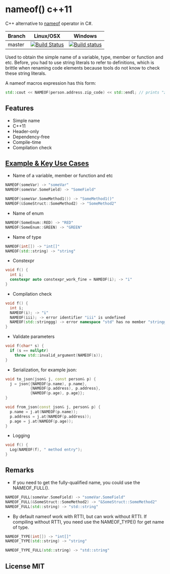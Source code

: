 # nameof() c++11

C++ alternative to [nameof](https://docs.microsoft.com/en-us/dotnet/csharp/language-reference/keywords/nameof) operator in C#.

Branch | Linux/OSX | Windows
-------|-----------|---------
master |[![Build Status](https://travis-ci.org/Neargye/nameof.svg?branch=master)](https://travis-ci.org/Neargye/nameof)|[![Build status](https://ci.appveyor.com/api/projects/status/yq5fk0d9mwljbubt/branch/master?svg=true)](https://ci.appveyor.com/project/Neargye/nameof/branch/master)

Used to obtain the simple name of a variable, type, member or function and etc.
Before, you had to use string literals to refer to definitions, which is brittle when renaming code elements because tools do not know to check these string literals.

A nameof macros expression has this form:

```cpp
std::cout << NAMEOF(person.address.zip_code) << std::endl; // prints "zip_code"
```

## Features

* Simple name
* C++11
* Header-only
* Dependency-free
* Compile-time
* Compilation check

## [Example & Key Use Cases](https://github.com/Neargye/nameof/blob/master/example/example.cpp)

* Name of a variable, member or function and etc

```cpp
NAMEOF(someVar) -> "someVar"
NAMEOF(someVar.SomeField) -> "SomeField"

NAMEOF(someVar.SomeMethod1()) -> "SomeMethod1()"
NAMEOF(&SomeStruct::SomeMethod2) -> "SomeMethod2"
```

* Name of enum

```cpp
NAMEOF(SomeEnum::RED) -> "RED"
NAMEOF(SomeEnum::GREEN) -> "GREEN"
```

* Name of type

```cpp
NAMEOF(int[]) -> "int[]"
NAMEOF(std::string) -> "string"
```

* Constexpr

```cpp
void f() {
  int i;
  constexpr auto constexpr_work_fine = NAMEOF(i); -> "i"
}
```

* Compilation check

```cpp
void f() {
  int i;
  NAMEOF(i); -> "i"
  NAMEOF(iii); -> error identifier "iii" is undefined
  NAMEOF(std::stringgg) -> error namespace "std" has no member "stringgg"
}
```

* Validate parameters

```cpp
void f(char* s) {
  if (s == nullptr)
    throw std::invalid_argument(NAMEOF(s));
}
```

* Serialization, for example json:

```cpp
void to_json(json& j, const person& p) {
  j = json{{NAMEOF(p.name), p.name},
           {NAMEOF(p.address), p.address},
           {NAMEOF(p.age), p.age}};
}

void from_json(const json& j, person& p) {
  p.name = j.at(NAMEOF(p.name));
  p.address = j.at(NAMEOF(p.address));
  p.age = j.at(NAMEOF(p.age));
}
```

* Logging

```cpp
void f() {
  Log(NAMEOF(f), " method entry");
}
```

## Remarks

* If you need to get the fully-qualified name, you could use the NAMEOF_FULL().

```cpp
NAMEOF_FULL(someVar.SomeField) -> "someVar.SomeField"
NAMEOF_FULL(&SomeStruct::SomeMethod2) -> "&SomeStruct::SomeMethod2"
NAMEOF_FULL(std::string) -> "std::string"
```

* By default nameof work with RTTI, but can work without RTTI. If compiling without RTTI, you need use the NAMEOF_TYPE() for get name of type.

```cpp
NAMEOF_TYPE(int[]) -> "int[]"
NAMEOF_TYPE(std::string) -> "string"

NAMEOF_TYPE_FULL(std::string) -> "std::string"
```

## License MIT